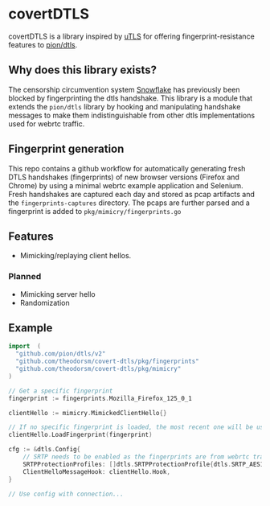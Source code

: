 # covertDTLS

covertDTLS is a library inspired by [uTLS](https://github.com/refraction-networking/utls) for offering fingerprint-resistance features to [pion/dtls](https://github.com/pion/dtls).

## Why does this library exists?

The censorship circumvention system [Snowflake](https://gitlab.torproject.org/tpo/anti-censorship/pluggable-transports/snowflake) has previously been blocked by fingerprinting the dtls handshake. This library is a module that extends the `pion/dtls` library by hooking and manipulating handshake messages to make them indistinguishable from other dtls implementations used for webrtc traffic.

## Fingerprint generation

This repo contains a github workflow for automatically generating fresh DTLS handshakes (fingerprints) of new browser versions (Firefox and Chrome) by using a minimal webrtc example application and Selenium. Fresh handshakes are captured each day and stored as pcap artifacts and the `fingerprints-captures` directory. The pcaps are further parsed and a fingerprint is added to `pkg/mimicry/fingerprints.go`

## Features

- Mimicking/replaying client hellos.

### Planned

- Mimicking server hello
- Randomization

## Example

```go
import  (
  "github.com/pion/dtls/v2"
  "github.com/theodorsm/covert-dtls/pkg/fingerprints"
  "github.com/theodorsm/covert-dtls/pkg/mimicry"
)

// Get a specific fingerprint
fingerprint := fingerprints.Mozilla_Firefox_125_0_1

clientHello := mimicry.MimickedClientHello{}

// If no specific fingerprint is loaded, the most recent one will be used
clientHello.LoadFingerprint(fingerprint)

cfg := &dtls.Config{
    // SRTP needs to be enabled as the fingerprints are from webrtc traffic, thus containing the use_srtp extension.
    SRTPProtectionProfiles: []dtls.SRTPProtectionProfile{dtls.SRTP_AES128_CM_HMAC_SHA1_80, dtls.SRTP_AES128_CM_HMAC_SHA1_32, dtls.SRTP_AEAD_AES_128_GCM, dtls.SRTP_AEAD_AES_256_GCM},
    ClientHelloMessageHook: clientHello.Hook,
}

// Use config with connection...
```

